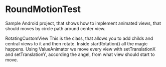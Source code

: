 # RoundMotionTest

Sample Android project, that shows how to implement animated views, that should moves by circle path around center view.

RotatingCustomView
This is the class, that allows you to add childs and central views to it and then rotate.
Inside startRotation() all the magic happens. 
Using ValueAnimator we move every view with setTranslationX and setTranslationY, according the angel, 
from what view should start to move.
